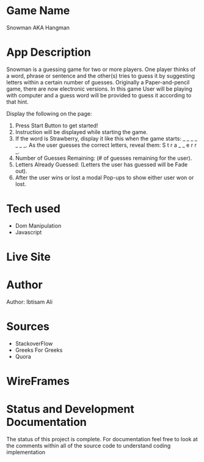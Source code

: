 # Game Name 
Snowman AKA Hangman
# App Description 
Snowman is a guessing game for two or more players. One player thinks of a word, phrase or sentence and the other(s) tries to guess it by suggesting letters within a certain number of guesses. Originally a Paper-and-pencil game, there are now electronic versions.
In this game User will be playing with computer and a guess word will be provided to guess it according to that hint.

Display the following on the page:
1. Press Start Button to get started!
2. Instruction will be displayed while starting the game.
3. If the word is Strawberry, display it like this when the game starts: _ _ _ _ _ _ _.
As the user guesses the correct letters, reveal them: S t r a _ _ e r r _.
3. Number of Guesses Remaining: (# of guesses remaining for the user).
4. Letters Already Guessed: (Letters the user has guessed will be Fade out).
5. After the user wins or lost a modal Pop-ups to show either user won or lost.

# Tech used
  - Dom Manipulation 
  - Javascript 

# Live Site

# Author 
Author: Ibtisam Ali

# Sources
  - StackoverFlow
  - Greeks For Greeks
  - Quora
  
 # WireFrames


# Status and Development Documentation
The status of this project is complete. For documentation feel free to look at the comments within all of the source code to understand coding implementation

